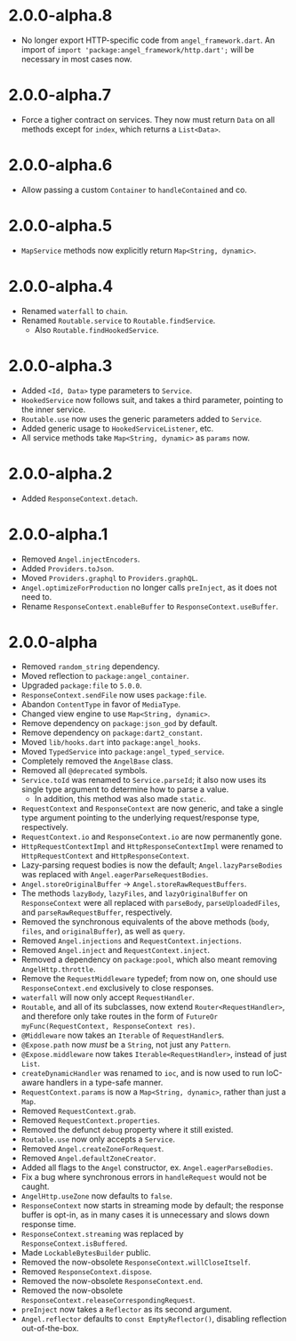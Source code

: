 # 2.0.0-alpha.8
* No longer export HTTP-specific code from `angel_framework.dart`.
An import of `import 'package:angel_framework/http.dart';` will be necessary in most cases now.

# 2.0.0-alpha.7
* Force a tigher contract on services. They now must return `Data` on all
methods except for `index`, which returns a `List<Data>`.

# 2.0.0-alpha.6
* Allow passing a custom `Container` to `handleContained` and co.

# 2.0.0-alpha.5
* `MapService` methods now explicitly return `Map<String, dynamic>`.

# 2.0.0-alpha.4
* Renamed `waterfall` to `chain`.
* Renamed `Routable.service` to `Routable.findService`.
    * Also `Routable.findHookedService`.

# 2.0.0-alpha.3
* Added `<Id, Data>` type parameters to `Service`.
* `HookedService` now follows suit, and takes a third parameter, pointing to the inner service.
* `Routable.use` now uses the generic parameters added to `Service`.
* Added generic usage to `HookedServiceListener`, etc.
* All service methods take `Map<String, dynamic>` as `params` now.

# 2.0.0-alpha.2
* Added `ResponseContext.detach`.

# 2.0.0-alpha.1
* Removed `Angel.injectEncoders`.
* Added `Providers.toJson`.
* Moved `Providers.graphql` to `Providers.graphQL`.
* `Angel.optimizeForProduction` no longer calls `preInject`,
as it does not need to.
* Rename `ResponseContext.enableBuffer` to `ResponseContext.useBuffer`.

# 2.0.0-alpha
* Removed `random_string` dependency.
* Moved reflection to `package:angel_container`.
* Upgraded `package:file` to `5.0.0`.
* `ResponseContext.sendFile` now uses `package:file`.
* Abandon `ContentType` in favor of `MediaType`.
* Changed view engine to use `Map<String, dynamic>`.
* Remove dependency on `package:json_god` by default.
* Remove dependency on `package:dart2_constant`.
* Moved `lib/hooks.dart` into `package:angel_hooks`.
* Moved `TypedService` into `package:angel_typed_service`.
* Completely removed the `AngelBase` class.
* Removed all `@deprecated` symbols.
* `Service.toId` was renamed to `Service.parseId`; it also now uses its
single type argument to determine how to parse a value.
    * In addition, this method was also made `static`.
* `RequestContext` and `ResponseContext` are now generic, and take a
single type argument pointing to the underlying request/response type,
respectively.
* `RequestContext.io` and `ResponseContext.io` are now permanently
gone.
* `HttpRequestContextImpl` and `HttpResponseContextImpl` were renamed to
`HttpRequestContext` and `HttpResponseContext`.
* Lazy-parsing request bodies is now the default; `Angel.lazyParseBodies` was replaced
with `Angel.eagerParseRequestBodies`.
* `Angel.storeOriginalBuffer` -> `Angel.storeRawRequestBuffers`.
* The methods `lazyBody`, `lazyFiles`, and `lazyOriginalBuffer` on `ResponseContext` were all
replaced with `parseBody`, `parseUploadedFiles`, and `parseRawRequestBuffer`, respectively.
* Removed the synchronous equivalents of the above methods (`body`, `files`, and `originalBuffer`),
as well as `query`.
* Removed `Angel.injections` and `RequestContext.injections`.
* Removed `Angel.inject` and `RequestContext.inject`.
* Removed a dependency on `package:pool`, which also meant removing `AngelHttp.throttle`.
* Remove the `RequestMiddleware` typedef; from now on, one should use `ResponseContext.end`
exclusively to close responses.
* `waterfall` will now only accept `RequestHandler`.
* `Routable`, and all of its subclasses, now extend `Router<RequestHandler>`, and therefore only
take routes in the form of `FutureOr myFunc(RequestContext, ResponseContext res)`.
* `@Middleware` now takes an `Iterable` of `RequestHandler`s.
* `@Expose.path` now *must* be a `String`, not just any `Pattern`.
* `@Expose.middleware` now takes `Iterable<RequestHandler>`, instead of just `List`.
* `createDynamicHandler` was renamed to `ioc`, and is now used to run IoC-aware handlers in a
type-safe manner.
* `RequestContext.params` is now a `Map<String, dynamic>`, rather than just a `Map`.
* Removed `RequestContext.grab`.
* Removed `RequestContext.properties`.
* Removed the defunct `debug` property where it still existed.
* `Routable.use` now only accepts a `Service`.
* Removed `Angel.createZoneForRequest`.
* Removed `Angel.defaultZoneCreator`.
* Added all flags to the `Angel` constructor, ex. `Angel.eagerParseBodies`.
* Fix a bug where synchronous errors in `handleRequest` would not be caught.
* `AngelHttp.useZone` now defaults to `false`.
* `ResponseContext` now starts in streaming mode by default; the response buffer is opt-in,
as in many cases it is unnecessary and slows down response time.
* `ResponseContext.streaming` was replaced by `ResponseContext.isBuffered`.
* Made `LockableBytesBuilder` public.
* Removed the now-obsolete `ResponseContext.willCloseItself`.
* Removed `ResponseContext.dispose`.
* Removed the now-obsolete `ResponseContext.end`.
* Removed the now-obsolete `ResponseContext.releaseCorrespondingRequest`.
* `preInject` now takes a `Reflector` as its second argument.
* `Angel.reflector` defaults to `const EmptyReflector()`, disabling
reflection out-of-the-box.